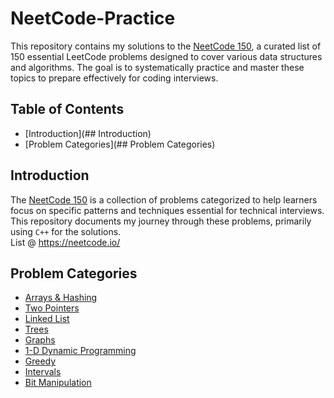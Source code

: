# NeetCode-Practice

This repository contains my solutions to the [NeetCode 150](https://neetcode.io/practice?tab=neetcode150), a curated list of 150 essential LeetCode problems designed to cover various data structures and algorithms. The goal is to systematically practice and master these topics to prepare effectively for coding interviews.

## Table of Contents

- [Introduction](## Introduction)
- [Problem Categories](## Problem Categories)

## Introduction
The [NeetCode 150](https://neetcode.io/practice?tab=neetcode150) is a collection of problems categorized to help learners focus on specific patterns and techniques essential for technical interviews. This repository documents my journey through these problems, primarily using `C++` for the solutions.  
List @ https://neetcode.io/ 

## Problem Categories
- [Arrays & Hashing](https://github.com/IvanLai-952/NeetCode-Practice/tree/main/Arrays%20%26%20Hashing)
- [Two Pointers](https://github.com/IvanLai-952/NeetCode-Practice/tree/main/Two%20Pointers/)
- [Linked List](https://github.com/IvanLai-952/NeetCode-Practice/tree/main/Linked%20List/)
- [Trees](https://github.com/IvanLai-952/NeetCode-Practice/tree/main/Trees/)
- [Graphs](https://github.com/IvanLai-952/NeetCode-Practice/tree/main/Graphs/)
- [1-D Dynamic Programming](https://github.com/IvanLai-952/NeetCode-Practice/tree/main/1-D%20Dynamic%20Programming)
- [Greedy](https://github.com/IvanLai-952/NeetCode-Practice/tree/main/Greedy/)
- [Intervals](https://github.com/IvanLai-952/NeetCode-Practice/tree/main/Intervals/)
- [Bit Manipulation](https://github.com/IvanLai-952/NeetCode-Practice/tree/main/Bit%20Manipulation/)